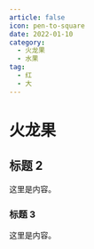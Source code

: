 ```yaml
---
article: false
icon: pen-to-square
date: 2022-01-10
category:
  - 火龙果
  - 水果
tag:
  - 红
  - 大
---
```


# 火龙果

## 标题 2

这里是内容。

### 标题 3

这里是内容。

